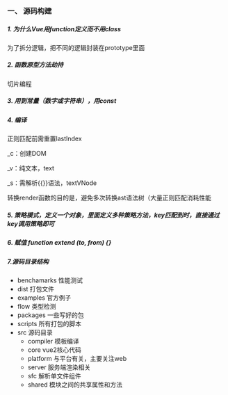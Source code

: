 ### 一、 源码构建

##### 1. 为什么Vue用function定义而不用class

为了拆分逻辑，把不同的逻辑封装在prototype里面

##### 2. 函数原型方法劫持

切片编程

##### 3. 用到常量（数字或字符串），用const

##### 4. 编译

正则匹配前需重置lastIndex

_c：创建DOM

_v：纯文本，text

_s：需解析{{}}语法，textVNode

转换render函数的目的是，避免多次转换ast语法树（大量正则匹配消耗性能

##### 5. 策略模式，定义一个对象，里面定义多种策略方法，key匹配到时，直接通过key调用策略即可

##### 6. 赋值 function extend (to, from) {}

##### 7.源码目录结构 

- benchamarks 性能测试
- dist 打包文件
- examples 官方例子
- flow 类型检测
- packages 一些写好的包
- scripts 所有打包的脚本
- src 源码目录
  - compiler 模板编译
  - core vue2核心代码
  - platform 与平台有关，主要关注web
  - server 服务端渲染相关
  - sfc 解析单文件组件
  - shared 模块之间的共享属性和方法